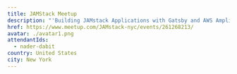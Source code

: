 ```yaml
---
title: JAMStack Meetup
description: "'Building JAMstack Applications with Gatsby and AWS Amplify Framework'––In this presentation, Nader Dabit will show how to build custom JamStack APIs with GraphQL & serverless functions using Amplify & the Amplify CLI. We'll take a new Gatsby site, add a GraphQL backend, & then add serverless functions to dynamically fetch data. We'll also look at how to implement client-side authentication in a Gatsby site."
href: https://www.meetup.com/JAMstack-nyc/events/261268213/
avatar: ./avatar1.png
attendantIds:
  - nader-dabit
country: United States
city: New York
---
```

